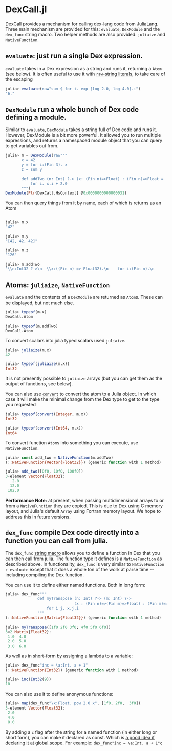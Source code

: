 # DexCall.jl

DexCall provides a mechanism for calling dex-lang code from JuliaLang.
Three main mechanism are provided for this: `evaluate`, `DexModule` and the `dex_func` string macro.
Two helper methods are also provided: `juliaize` and `NativeFunction`.

## `evaluate`: just run a single Dex expression.
`evaluate` takes in a Dex expression as a string and runs it, returning a `Atom` (see below).
It is often useful to use it with [`raw`-string literals](https://docs.julialang.org/en/v1/manual/strings/#man-raw-string-literals), to take care of the escaping

```julia
julia> evaluate(raw"sum $ for i. exp [log 2.0, log 4.0].i")
"6."
```

## `DexModule` run a whole bunch of Dex code defining a module.
Similar to `evaluate`, `DexModule` takes a string full of Dex code and runs it.
However, DexModule is a bit more powerful.
It allowed you to run multiple expressions, and returns a namespaced module object that you can query to get variables out from.


```julia
julia> m = DexModule(raw"""
       x = 42
       y = for i:(Fin 3). x
       z = sum y

       def addTwo (n: Int) ?-> (x: (Fin n)=>Float) : (Fin n)=>Float = 
           for i. x.i + 2.0
       """)
DexModule(Ptr{DexCall.HsContext} @0x0000000000000031)
```

You can then query things from it by name, each of which is returns as an Atom
```julia

julia> m.x
"42"

julia> m.y
"[42, 42, 42]"

julia> m.z
"126"

julia> m.addTwo
"\\n:Int32 ?->\n  \\x:((Fin n) => Float32).\n    for i:(Fin n).\n       tmp:((Add Float32) ?=> Float32 -> Float32 -> Float32) = (+) Float32\n       tmp1:(Float32 -> Float32 -> Float32) = tmp instance1\n       tmp2:Float32 = x i\n       tmp3:(Float32 -> Float32) = tmp1 tmp2\n      tmp3 2."
```


## Atoms: `juliaize`, `NativeFunction`

`evaluate` and the contents of a `DexModule` are returned as `Atom`s.
These can be displayed, but not much else.

```julia
julia> typeof(m.x)
DexCall.Atom

julia> typeof(m.addTwo)
DexCall.Atom
```

To convert scalars into julia typed scalars used `juliaize`.
```julia
julia> juliaize(m.x)
42

julia> typeof(juliaize(m.x))
Int32
```

It is not presently possible to `juliaize` arrays (but you can get them as the output of functions, see below).

You can also use [`convert`](https://docs.julialang.org/en/v1/manual/conversion-and-promotion/#Conversion) to convert the atom to a Julia object.
In which case it will make the minimal change from the Dex type to get to the type you requested
```julia
julia> typeof(convert(Integer, m.x))
Int32

julia> typeof(convert(Int64, m.x))
Int64
```

To convert function `Atom`s into something you can execute, use `NativeFunction`.

```julia
julia> const add_two = NativeFunction(m.addTwo)
(::NativeFunction{Vector{Float32}}) (generic function with 1 method)

julia> add_two([0f0, 10f0, 100f0])
3-element Vector{Float32}:
   2.0
  12.0
 102.0
```

**Performance Note:** at present, when passing multidimensional arrays to or from a `NativeFunction` they are copied.
This is due to Dex using C memory layout, and Julia's default `Array` using Fortran memory layout.
We hope to address this in future versions.

## `dex_func` compile Dex code directly into a function you can call from julia.

The `dex_func` [string macro](https://docs.julialang.org/en/v1/manual/metaprogramming/#Non-Standard-String-Literals) allows you to define a function in Dex that you can then call from julia.
The function type it defines is a `NativeFunction` as described above.
In functionality, `dex_func` is very similar to `NativeFunction ∘ evaluate` except that it does a whole ton of the work at parse time -- including compiling the Dex function.

You can use it to define either named functions.
Both in long form:
```julia
julia> dex_func"""
              def myTranspose (n: Int) ?-> (m: Int) ?->
                              (x : (Fin n)=>(Fin m)=>Float) : (Fin m)=>(Fin n)=>Float =
                  for i j. x.j.i
              """
(::NativeFunction{Matrix{Float32}}) (generic function with 1 method)

julia> myTranspose([1f0 2f0 3f0; 4f0 5f0 6f0])
3×2 Matrix{Float32}:
 1.0  4.0
 2.0  5.0
 3.0  6.0
```

As well as in short-form by assigning a lambda to a variable:
```julia
julia> dex_func"inc = \a:Int. a + 1"
(::NativeFunction{Int32}) (generic function with 1 method)

julia> inc(Int32(9))
10
```

You can also use it to define anonymous functions:

```julia
julia> map(dex_func"\x:Float. pow 2.0 x", [1f0, 2f0,  3f0])
3-element Vector{Float32}:
 2.0
 4.0
 8.0
```

By adding a `c` flag after the string for a named function (in either long or short form), you can make it declared as const.
Which is [a good idea if declaring it at global scope](https://docs.julialang.org/en/v1/manual/performance-tips/#Avoid-global-variables).
For example: `dex_func"inc = \a:Int. a + 1"c`